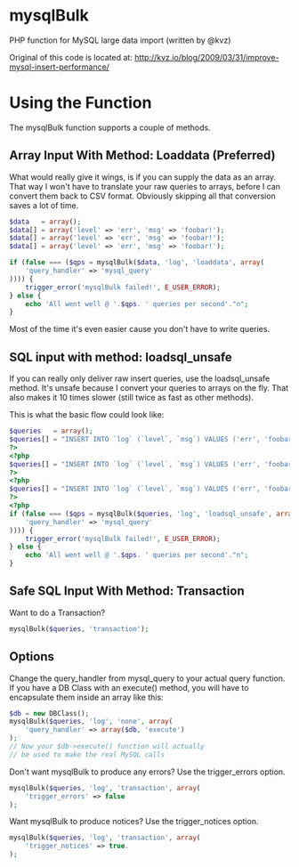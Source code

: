 # mysqlBulk
PHP function for MySQL large data import (written by @kvz)

Original of this code is located at: http://kvz.io/blog/2009/03/31/improve-mysql-insert-performance/

# Using the Function
The mysqlBulk function supports a couple of methods.

## Array Input With Method: Loaddata (Preferred)

What would really give it wings, is if you can supply the data as an array. That way I won't have to translate your raw queries to arrays, before I can convert them back to CSV format. Obviously skipping all that conversion saves a lot of time.
```php
$data   = array();
$data[] = array('level' => 'err', 'msg' => 'foobar!');
$data[] = array('level' => 'err', 'msg' => 'foobar!');
$data[] = array('level' => 'err', 'msg' => 'foobar!');

if (false === ($qps = mysqlBulk($data, 'log', 'loaddata', array(
    'query_handler' => 'mysql_query'
)))) {
    trigger_error('mysqlBulk failed!', E_USER_ERROR);
} else {
    echo 'All went well @ '.$qps. ' queries per second'."n";
}
```
Most of the time it's even easier cause you don't have to write queries.

## SQL input with method: loadsql_unsafe

If you can really only deliver raw insert queries, use the loadsql_unsafe method. It's unsafe because I convert your queries to arrays on the fly. That also makes it 10 times slower (still twice as fast as other methods).

This is what the basic flow could look like:
```php
$queries   = array();
$queries[] = "INSERT INTO `log` (`level`, `msg`) VALUES ('err', 'foobar!')";
?>
<?php
$queries[] = "INSERT INTO `log` (`level`, `msg`) VALUES ('err', 'foobar!')";
?>
<?php
$queries[] = "INSERT INTO `log` (`level`, `msg`) VALUES ('err', 'foobar!')";
?>
<?php
if (false === ($qps = mysqlBulk($queries, 'log', 'loadsql_unsafe', array(
    'query_handler' => 'mysql_query'
)))) {
    trigger_error('mysqlBulk failed!', E_USER_ERROR);
} else {
    echo 'All went well @ '.$qps. ' queries per second'."n";
}
```

## Safe SQL Input With Method: Transaction

Want to do a Transaction?
```php
mysqlBulk($queries, 'transaction');
```

## Options

Change the query_handler from mysql_query to your actual query function. If you have a DB Class with an execute() method, you will have to encapsulate them inside an array like this:
```php
$db = new DBClass();
mysqlBulk($queries, 'log', 'none', array(
    'query_handler' => array($db, 'execute')
);
// Now your $db->execute() function will actually
// be used to make the real MySQL calls
```

Don't want mysqlBulk to produce any errors? Use the trigger_errors option.
```php
mysqlBulk($queries, 'log', 'transaction', array(
    'trigger_errors' => false
);
```

Want mysqlBulk to produce notices? Use the trigger_notices option.
```php
mysqlBulk($queries, 'log', 'transaction', array(
    'trigger_notices' => true.
);
```
